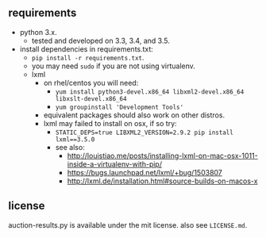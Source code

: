 ## requirements

- python 3.x.
    - tested and developed on 3.3, 3.4, and 3.5.
- install dependencies in requirements.txt:
    - `pip install -r requirements.txt`.
    - you may need `sudo` if you are not using virtualenv.
    - lxml
        - on rhel/centos you will need:
            - `yum install python3-devel.x86_64 libxml2-devel.x86_64 libxslt-devel.x86_64`
            - `yum groupinstall 'Development Tools'`
        - equivalent packages should also work on other distros.
        - lxml may failed to install on osx, if so try:
            - `STATIC_DEPS=true LIBXML2_VERSION=2.9.2 pip install lxml==3.5.0`
            - see also:
                - http://louistiao.me/posts/installing-lxml-on-mac-osx-1011-inside-a-virtualenv-with-pip/
                - https://bugs.launchpad.net/lxml/+bug/1503807
                - http://lxml.de/installation.html#source-builds-on-macos-x

## license

auction-results.py is available under the mit license. also see ``LICENSE.md``.
